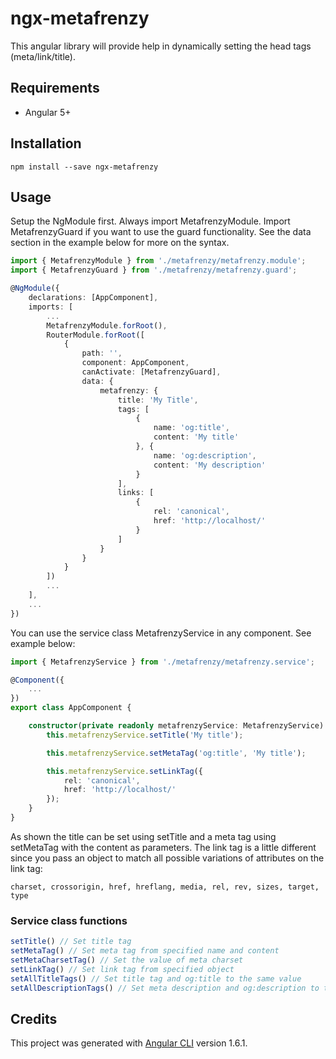 # ngx-metafrenzy

This angular library will provide help in dynamically setting the head tags (meta/link/title).

## Requirements

- Angular 5+

## Installation

``npm install --save ngx-metafrenzy``

## Usage

Setup the NgModule first. Always import MetafrenzyModule. Import MetafrenzyGuard if you want to use the guard functionality. See the data section in the example below for more on the syntax.

```typescript
import { MetafrenzyModule } from './metafrenzy/metafrenzy.module';
import { MetafrenzyGuard } from './metafrenzy/metafrenzy.guard';

@NgModule({
    declarations: [AppComponent],
    imports: [
        ...
        MetafrenzyModule.forRoot(),
        RouterModule.forRoot([
            {
                path: '',
                component: AppComponent,
                canActivate: [MetafrenzyGuard],
                data: { 
                    metafrenzy: {
                        title: 'My Title',
                        tags: [
                            {
                                name: 'og:title',
                                content: 'My title'
                            }, {
                                name: 'og:description',
                                content: 'My description'
                            }
                        ],
                        links: [
                            {
                                rel: 'canonical',
                                href: 'http://localhost/'
                            }
                        ]
                    }
                }
            }
        ])
        ...
    ],
    ...
})
```

You can use the service class MetafrenzyService in any component. See example below:

```typescript
import { MetafrenzyService } from './metafrenzy/metafrenzy.service';

@Component({
    ...
})
export class AppComponent {

    constructor(private readonly metafrenzyService: MetafrenzyService) {
        this.metafrenzyService.setTitle('My title');

        this.metafrenzyService.setMetaTag('og:title', 'My title');

        this.metafrenzyService.setLinkTag({
            rel: 'canonical',
            href: 'http://localhost/'
        });
    }
}
```

As shown the title can be set using setTitle and a meta tag using setMetaTag with the content as parameters. The link tag is a little different since you pass an object to match all possible variations of attributes on the link tag:

``charset, crossorigin, href, hreflang, media, rel, rev, sizes, target, type``

### Service class functions
```typescript
setTitle() // Set title tag
setMetaTag() // Set meta tag from specified name and content
setMetaCharsetTag() // Set the value of meta charset
setLinkTag() // Set link tag from specified object
setAllTitleTags() // Set title tag and og:title to the same value
setAllDescriptionTags() // Set meta description and og:description to the same value
```

## Credits
This project was generated with [Angular CLI](https://github.com/angular/angular-cli) version 1.6.1.